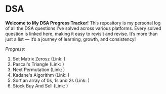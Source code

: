 # DSA
**Welcome to My DSA Progress Tracker!** 
This repository is my personal log of all the DSA questions I’ve solved across various platforms. Every solved question is linked here, making it easy to revisit and revise.  It’s more than just a list — it’s a journey of learning, growth, and consistency!

*Progress:*
1. Set Matrix Zerosz (Link: )
2. Pascal's Triangle (Link: )
3. Next Permutation (Link: )
4. Kadane's Algorithm (Link: )
5. Sort an array of 0s, 1s and 2s (Link: )
6. Stock Buy And Sell (Link: )
